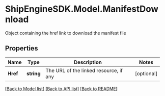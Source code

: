 # ShipEngineSDK.Model.ManifestDownload
Object containing the href link to download the manifest file

## Properties

Name | Type | Description | Notes
------------ | ------------- | ------------- | -------------
**Href** | **string** | The URL of the linked resource, if any | [optional] 

[[Back to Model list]](../README.md#documentation-for-models) [[Back to API list]](../README.md#documentation-for-api-endpoints) [[Back to README]](../README.md)

